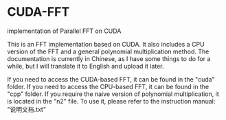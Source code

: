 # CUDA-FFT
implementation of Parallel FFT on CUDA

This is an FFT implementation based on CUDA. 
It also includes a CPU version of the FFT and a general polynomial multiplication method. 
The documentation is currently in Chinese, as I have some things to do for a while, but I will translate it to English and upload it later. 

If you need to access the CUDA-based FFT, it can be found in the "cuda" folder.
If you need to access the CPU-based FFT, it can be found in the "cpp" folder.
If you require the naive version of polynomial multiplication, it is located in the "n2" file.
To use it, please refer to the instruction manual: "说明文档.txt"
